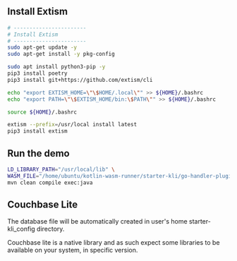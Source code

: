 

## Install Extism

```bash
# -----------------------
# Install Extism
# -----------------------
sudo apt-get update -y
sudo apt-get install -y pkg-config

sudo apt install python3-pip -y
pip3 install poetry
pip3 install git+https://github.com/extism/cli

echo "export EXTISM_HOME=\"\$HOME/.local\"" >> ${HOME}/.bashrc
echo "export PATH=\"\$EXTISM_HOME/bin:\$PATH\"" >> ${HOME}/.bashrc

source ${HOME}/.bashrc

extism --prefix=/usr/local install latest
pip3 install extism
```

## Run the demo

```bash
LD_LIBRARY_PATH="/usr/local/lib" \
WASM_FILE="/home/ubuntu/kotlin-wasm-runner/starter-kli/go-handler-plugin/simple.wasm" \
mvn clean compile exec:java
```
## Couchbase Lite

The database file will be automatically created in user's home starter-kli_config directory.

Couchbase lite is a native library and as such expect some libraries to be available on your system, in specific version. 
